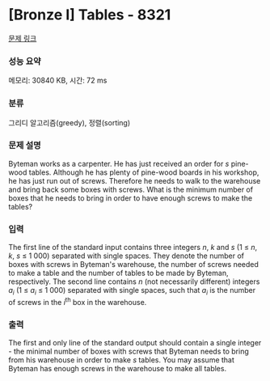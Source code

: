 # [Bronze I] Tables - 8321 

[문제 링크](https://www.acmicpc.net/problem/8321) 

### 성능 요약

메모리: 30840 KB, 시간: 72 ms

### 분류

그리디 알고리즘(greedy), 정렬(sorting)

### 문제 설명

<p>Byteman works as a carpenter. He has just received an order for <em>s</em> pine-wood tables. Although he has plenty of pine-wood boards in his workshop, he has just run out of screws. Therefore he needs to walk to the warehouse and bring back some boxes with screws. What is the minimum number of boxes that he needs to bring in order to have enough screws to make the tables?</p>

### 입력 

 <p>The first line of the standard input contains three integers <em>n</em>, <em>k</em> and <em>s</em> (1 ≤ <em>n</em>, <em>k</em>, <em>s</em> ≤ 1 000) separated with single spaces. They denote the number of boxes with screws in Byteman's warehouse, the number of screws needed to make a table and the number of tables to be made by Byteman, respectively. The second line contains <em>n</em> (not necessarily different) integers <em>a<sub>i</sub></em> (1 ≤ <em>a<sub>i</sub></em> ≤ 1 000) separated with single spaces, such that <em>a<sub>i</sub></em> is the number of screws in the <em>i</em><sup>th</sup> box in the warehouse.</p>

### 출력 

 <p>The first and only line of the standard output should contain a single integer - the minimal number of boxes with screws that Byteman needs to bring from his warehouse in order to make <em>s</em> tables. You may assume that Byteman has enough screws in the warehouse to make all tables.</p>

